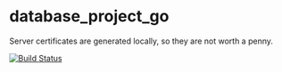 # database_project_go

Server certificates are generated locally, so they are not worth a penny.

[![Build Status](https://travis-ci.com/d0ku/database_project_go.svg?token=czCs7ySFgsJtHB5vZwPp&branch=master)](https://travis-ci.com/d0ku/database_project_go)
